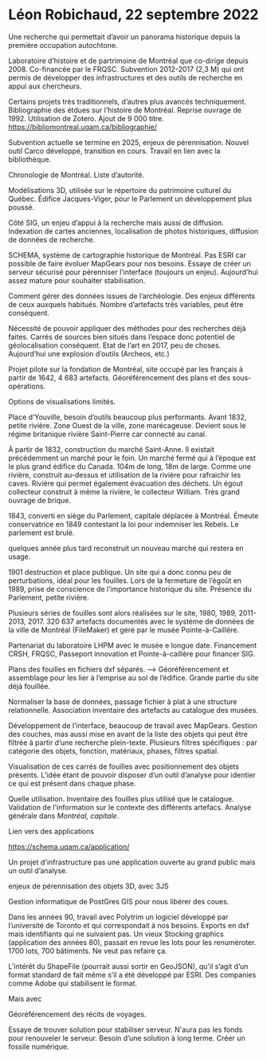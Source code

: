 # Léon Robichaud, 22 septembre 2022

Une recherche qui permettait d’avoir un panorama historique depuis la première occupation autochtone.

Laboratoire d’histoire et de partrimoine de Montréal que co-dirige depuis 2008. Co-financée par le FRQSC. Subvention 2012-2017 (2,3 M) qui ont permis de développer des infrastructures et des outils de recherche en appui aux chercheurs.

Certains projets très traditionnels, d’autres plus avancés techniquement. Bibliographie des étdues sur l’histoire de Montréal. Reprise ouvrage de 1992. Utilisation de Zotero. Ajout de 9 000 titre. https://bibliomontreal.uqam.ca/bibliographie/

Subvention actuelle se termine en 2025, enjeux de pérennisation. Nouvel outil Carco développé, transition en cours. Travail en lien avec la bibliothèque.

Chronologie de Montréal. Liste d’autorité.

Modélisations 3D, utilisée sur le répertoire du patrimoine culturel du Québec. Édifice Jacques-Viger, pour le Parlement un développement plus poussé.

Côté SIG, un enjeu d’appui à la recherche mais aussi de diffusion. Indexation de cartes anciennes, localisation de photos historiques, diffusion de données de recherche.

SCHEMA, système de cartographie historique de Montréal. Pas ESRI car possible de faire évoluer MapGears pour nos besoins. Essaye de créer un serveur sécurisé pour pérenniser l’interface (toujours un enjeu). Aujourd’hui assez mature pour souhaiter stabilisation.

Comment gérer des données issues de l’archéologie. Des enjeux différents de ceux auxquels habitués. Nombre d’artefacts très variables, peut être conséquent.

Nécessité de pouvoir appliquer des méthodes pour des recherches déjà faites. Carrés de sources bien situés dans l’espace donc potentiel de géolocalisation conséquent. Etat de l’art en 2017, peu de choses. Aujourd’hui une explosion d’outils (Archeos, etc.)

Projet pilote sur la fondation de Montréal, site occupé par les français à partir de 1642, 4 683 artefacts. Géoréférencement des plans et des sous-opérations.

Options de visualisations limités.

Place d’Youville, besoin d’outils beaucoup plus performants. Avant 1832, petite rivière. Zone Ouest de la ville, zone marécageuse. Devient sous le régime britanique rivière Saint-Pierre car connecté au canal.

À partir de 1832, construction du marché Saint-Anne. Il existait précédemment un marché pour le foin. Un marché fermé qui à l’époque est le plus grand édifice du Canada. 104m de long, 18m de large. Comme une rivière, construit au-dessus et utilisation de la rivière pour rafraichir les caves. Rivière qui permet également évacuation des déchets. Un égout collecteur construit à même la rivière, le collecteur William. Très grand ouvrage de brique.

1843, converti en siège du Parlement, capitale déplacée à Montréal. Émeute conservatrice en 1849 contestant la loi pour indemniser les Rebels. Le parlement est brulé.

quelques année plus tard reconstruit un nouveau marché qui restera en usage.

1901 destruction et place publique. Un site qui a donc connu peu de perturbations, idéal pour les fouilles. Lors de la fermeture de l’égoût en 1989, prise de conscience de l’importance historique du site. Présence du Parlement, petite rivière.

Plusieurs séries de fouilles sont alors réalisées sur le site, 1980, 1989, 2011-2013, 2017. 320 637 artefacts documentés avec le système de données de la ville de Montréal (FileMaker) et géré par le musée Pointe-à-Caillère.

Partenariat du laboratoire LHPM avec le musée e longue date. Financement CRSH, FRQSC, Passeport innovation et Pointe-à-caillère pour financer SIG.

Plans des fouilles en fichiers dxf séparés. --> Géoréférencement et assemblage pour les lier à l’emprise au sol de l’édifice. Grande partie du site déjà fouillée.

Normaliser la base de données, passage fichier à plat à une structure relationnelle. Association inventaire des artefacts au catalogue des musées.

Développement de l’interface, beaucoup de travail avec MapGears. Gestion des couches, mas aussi mise en avant de la liste des objets qui peut être filtrée à partir d’une recherche plein-texte. Plusieurs filtres spécifiques : par catégorie des objets, fonction, matériaux, phases, filtres spatial.

Visualisation de ces carrés de fouilles avec positionnement des objets présents. L’idée étant de pouvoir disposer d’un outil d’analyse pour identier ce qui est présent dans chaque phase.

Quelle utilisation. Inventaire des fouilles plus utilisé que le catalogue. Validation de l'information sur le contexte des différents artefacs. Analyse générale dans *Montréal, capitale*.

Lien vers des applications

https://schema.uqam.ca/application/

Un projet d'infrastructure pas une application ouverte au grand public mais un outil d’analyse.

enjeux de pérennisation des objets 3D, avec 3JS

Gestion informatique de PostGres GIS pour nous libérer des coues.

Dans les années 90, travail avec Polytrim un logiciel développé par l’université de Toronto et qui correspondait à nos besoins. Exports en dxf mais identifiants qui ne suivaient pas. Un vieux Stocking graphics (application des années 80), passait en revue les lots pour les renuméroter. 1700 lots, 700 bâtiments. Ne veut pas refaire ça.

L’intérêt du ShapeFile (pourrait aussi sortir en GeoJSON), qu’il s’agit d’un format standard de fait même s’il a été développé par ESRI. Des companies comme Adobe qui stabilisent le format. 

Mais avec 

Géoréférencement des récits de voyages.

Essaye de trouver solution pour stabiliser serveur. N'aura pas les fonds pour renouveler le serveur. Besoin d’une solution à long terme. Créer un fossile numérique.

